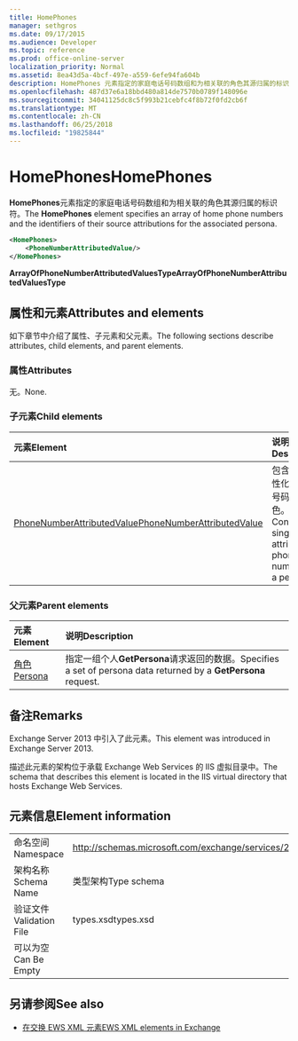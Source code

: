 ```yaml
---
title: HomePhones
manager: sethgros
ms.date: 09/17/2015
ms.audience: Developer
ms.topic: reference
ms.prod: office-online-server
localization_priority: Normal
ms.assetid: 8ea43d5a-4bcf-497e-a559-6efe94fa604b
description: HomePhones 元素指定的家庭电话号码数组和为相关联的角色其源归属的标识符。
ms.openlocfilehash: 487d37e6a18bbd480a814de7570b0789f148096e
ms.sourcegitcommit: 34041125dc8c5f993b21cebfc4f8b72f0fd2cb6f
ms.translationtype: MT
ms.contentlocale: zh-CN
ms.lasthandoff: 06/25/2018
ms.locfileid: "19825844"
---
```

# <a name="homephones"></a><span data-ttu-id="47460-103">HomePhones</span><span class="sxs-lookup"><span data-stu-id="47460-103">HomePhones</span></span>

<span data-ttu-id="47460-104">**HomePhones**元素指定的家庭电话号码数组和为相关联的角色其源归属的标识符。</span><span class="sxs-lookup"><span data-stu-id="47460-104">The **HomePhones** element specifies an array of home phone numbers and the identifiers of their source attributions for the associated persona.</span></span> 
  
```XML
<HomePhones>
    <PhoneNumberAttributedValue/>
</HomePhones>
```

 <span data-ttu-id="47460-105">**ArrayOfPhoneNumberAttributedValuesType**</span><span class="sxs-lookup"><span data-stu-id="47460-105">**ArrayOfPhoneNumberAttributedValuesType**</span></span>
## <a name="attributes-and-elements"></a><span data-ttu-id="47460-106">属性和元素</span><span class="sxs-lookup"><span data-stu-id="47460-106">Attributes and elements</span></span>

<span data-ttu-id="47460-107">如下章节中介绍了属性、子元素和父元素。</span><span class="sxs-lookup"><span data-stu-id="47460-107">The following sections describe attributes, child elements, and parent elements.</span></span>
  
### <a name="attributes"></a><span data-ttu-id="47460-108">属性</span><span class="sxs-lookup"><span data-stu-id="47460-108">Attributes</span></span>

<span data-ttu-id="47460-109">无。</span><span class="sxs-lookup"><span data-stu-id="47460-109">None.</span></span>
  
### <a name="child-elements"></a><span data-ttu-id="47460-110">子元素</span><span class="sxs-lookup"><span data-stu-id="47460-110">Child elements</span></span>

|<span data-ttu-id="47460-111">**元素**</span><span class="sxs-lookup"><span data-stu-id="47460-111">**Element**</span></span>|<span data-ttu-id="47460-112">**说明**</span><span class="sxs-lookup"><span data-stu-id="47460-112">**Description**</span></span>|
|:-----|:-----|
|[<span data-ttu-id="47460-113">PhoneNumberAttributedValue</span><span class="sxs-lookup"><span data-stu-id="47460-113">PhoneNumberAttributedValue</span></span>](phonenumberattributedvalue.md) <br/> |<span data-ttu-id="47460-114">包含单个属性化的电话号码的角色。</span><span class="sxs-lookup"><span data-stu-id="47460-114">Contains a single attributed phone number for a persona.</span></span>  <br/> |
   
### <a name="parent-elements"></a><span data-ttu-id="47460-115">父元素</span><span class="sxs-lookup"><span data-stu-id="47460-115">Parent elements</span></span>

|<span data-ttu-id="47460-116">**元素**</span><span class="sxs-lookup"><span data-stu-id="47460-116">**Element**</span></span>|<span data-ttu-id="47460-117">**说明**</span><span class="sxs-lookup"><span data-stu-id="47460-117">**Description**</span></span>|
|:-----|:-----|
|[<span data-ttu-id="47460-118">角色</span><span class="sxs-lookup"><span data-stu-id="47460-118">Persona</span></span>](persona.md) <br/> |<span data-ttu-id="47460-119">指定一组个人**GetPersona**请求返回的数据。</span><span class="sxs-lookup"><span data-stu-id="47460-119">Specifies a set of persona data returned by a **GetPersona** request.</span></span>  <br/> |
   
## <a name="remarks"></a><span data-ttu-id="47460-120">备注</span><span class="sxs-lookup"><span data-stu-id="47460-120">Remarks</span></span>

<span data-ttu-id="47460-121">Exchange Server 2013 中引入了此元素。</span><span class="sxs-lookup"><span data-stu-id="47460-121">This element was introduced in Exchange Server 2013.</span></span>
  
<span data-ttu-id="47460-122">描述此元素的架构位于承载 Exchange Web Services 的 IIS 虚拟目录中。</span><span class="sxs-lookup"><span data-stu-id="47460-122">The schema that describes this element is located in the IIS virtual directory that hosts Exchange Web Services.</span></span>
  
## <a name="element-information"></a><span data-ttu-id="47460-123">元素信息</span><span class="sxs-lookup"><span data-stu-id="47460-123">Element information</span></span>

|||
|:-----|:-----|
|<span data-ttu-id="47460-124">命名空间</span><span class="sxs-lookup"><span data-stu-id="47460-124">Namespace</span></span>  <br/> |http://schemas.microsoft.com/exchange/services/2006/types  <br/> |
|<span data-ttu-id="47460-125">架构名称</span><span class="sxs-lookup"><span data-stu-id="47460-125">Schema Name</span></span>  <br/> |<span data-ttu-id="47460-126">类型架构</span><span class="sxs-lookup"><span data-stu-id="47460-126">Type schema</span></span>  <br/> |
|<span data-ttu-id="47460-127">验证文件</span><span class="sxs-lookup"><span data-stu-id="47460-127">Validation File</span></span>  <br/> |<span data-ttu-id="47460-128">types.xsd</span><span class="sxs-lookup"><span data-stu-id="47460-128">types.xsd</span></span>  <br/> |
|<span data-ttu-id="47460-129">可以为空</span><span class="sxs-lookup"><span data-stu-id="47460-129">Can Be Empty</span></span>  <br/> ||
   
## <a name="see-also"></a><span data-ttu-id="47460-130">另请参阅</span><span class="sxs-lookup"><span data-stu-id="47460-130">See also</span></span>



- [<span data-ttu-id="47460-131">在交换 EWS XML 元素</span><span class="sxs-lookup"><span data-stu-id="47460-131">EWS XML elements in Exchange</span></span>](ews-xml-elements-in-exchange.md)

